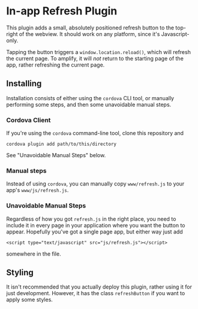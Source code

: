 # In-app Refresh Plugin

This plugin adds a small, absolutely positioned refresh button to the top-right of the webview. It should work on any platform, since it's Javascript-only.

Tapping the button triggers a `window.location.reload()`, which will refresh the current page. To amplify, it will *not* return to the starting page of the app, rather refreshing the current page.

## Installing

Installation consists of either using the `cordova` CLI tool, or manually performing some steps, and then some unavoidable manual steps.

### Cordova Client

If you're using the `cordova` command-line tool, clone this repository and

    cordova plugin add path/to/this/directory

See "Unavoidable Manual Steps" below.

### Manual steps

Instead of using `cordova`, you can manually copy `www/refresh.js` to your app's `www/js/refresh.js`.

### Unavoidable Manual Steps

Regardless of how you got `refresh.js` in the right place, you need to include it in every page in your application where you want the button to appear.
Hopefully you've got a single page app, but either way just add

    <script type="text/javascript" src="js/refresh.js"></script>

somewhere in the file.

## Styling

It isn't recommended that you actually deploy this plugin, rather using it for just development. However, it has the class `refreshButton` if you want to apply some styles.

